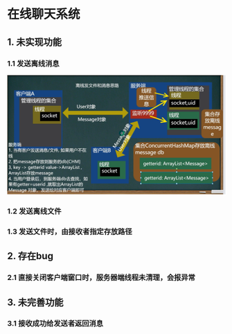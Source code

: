 # 在线聊天系统

## 1. 未实现功能

### 1.1 发送离线消息
![img.png](img.png)
### 1.2 发送离线文件

### 1.3 发送文件时，由接收者指定存放路径

## 2. 存在bug

### 2.1 直接关闭客户端窗口时，服务器端线程未清理，会报异常

## 3. 未完善功能

### 3.1 接收成功给发送者返回消息
